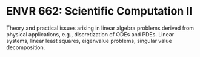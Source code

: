 # ENVR 662: Scientific Computation II

Theory and practical issues arising in linear algebra problems derived from physical applications, e.g., discretization of ODEs and PDEs. Linear systems, linear least squares, eigenvalue problems, singular value decomposition.